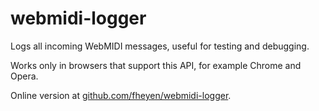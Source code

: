 # webmidi-logger

Logs all incoming WebMIDI messages, useful for testing and debugging.

Works only in browsers that support this API, for example Chrome and Opera.

Online version at [github.com/fheyen/webmidi-logger](https://github.com/fheyen/webmidi-logger).

